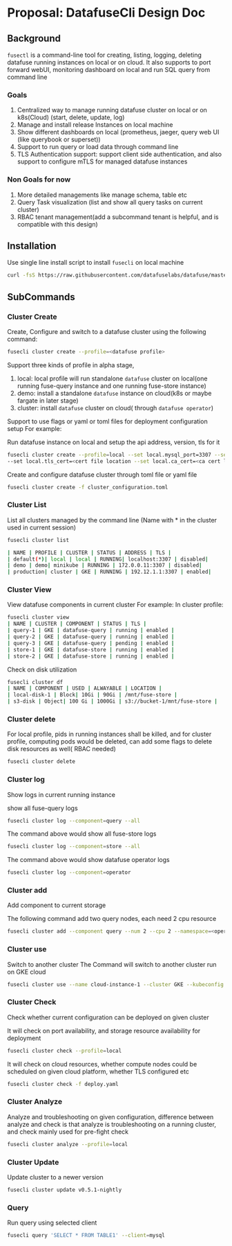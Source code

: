 # Proposal: DatafuseCli Design Doc

## Background

`fusectl` is a command-line tool for creating, listing, logging,
deleting datafuse running instances on local or
on cloud.
It also supports to port forward webUI, monitoring dashboard on local
and run SQL query from command line

### Goals

1. Centralized way to manage running datafuse cluster on local or on k8s(Cloud) (start, delete, update, log)
2. Manage and install release Instances on local machine
3. Show different dashboards on local (prometheus, jaeger, query web UI (like querybook or superset))
4. Support to run query or load data through command line
5. TLS Authentication support: support client side authentication, and also support to configure mTLS for managed datafuse instances

### Non Goals for now

1. More detailed managements like manage schema, table etc
2. Query Task visualization (list and show all query tasks on current cluster)
3. RBAC tenant management(add a subcommand tenant is helpful,
   and is compatible with this design)

## Installation

Use single line install script to install `fusecli` on local machine

```bash
curl -fsS https://raw.githubusercontent.com/datafuselabs/datafuse/master/scripts/installer/install.sh | bash
```

## SubCommands

### Cluster Create

Create, Configure and switch to a datafuse cluster using the following command:

```bash
fusecli cluster create --profile=<datafuse profile>
```

Support three kinds of profile in alpha stage,

1. local: local profile will run standalone `datafuse` cluster on local(one running fuse-query instance and one running fuse-store instance)
2. demo: install a standalone `datafuse` instance on cloud(k8s or maybe fargate in later stage)
3. cluster: install `datafuse` cluster on cloud( through `datafuse operator`)

Support to use flags or yaml or toml files for deployment configuration setup
For example:

Run datafuse instance on local and setup the api address, version, tls for it

```bash
fusecli cluster create --profile=local --set local.mysql_port=3307 --set local.http_address=127.0.0.1:7070 --set local.version=v0.4.88-nightly --set local.tls_key=<key file location>
--set local.tls_cert=<cert file location --set local.ca_cert=<ca cert location>
```

Create and configure datafuse cluster through toml file or yaml file

```bash
fusecli cluster create -f cluster_configuration.toml
```

### Cluster List

List all clusters managed by the command line (Name with * in the cluster used in current session)

```bash
fusecli cluster list
```

```bash
| NAME | PROFILE | CLUSTER | STATUS | ADDRESS | TLS |
| default(*)| local | local | RUNNING| localhost:3307 | disabled|
| demo | demo| minikube | RUNNING | 172.0.0.11:3307 | disabled|
| production| cluster | GKE | RUNNING | 192.12.1.1:3307 | enabled|
```

### Cluster View

View datafuse components in current cluster
For example:
In cluster profile:

```bash
fusecli cluster view
| NAME | CLUSTER | COMPONENT | STATUS | TLS |
| query-1 | GKE | datafuse-query | running | enabled |
| query-2 | GKE | datafuse-query | running | enabled |
| query-3 | GKE | datafuse-query | pending | enabled |
| store-1 | GKE | datafuse-store | running | enabled |
| store-2 | GKE | datafuse-store | running | enabled |
```

Check on disk utilization

```bash
fusecli cluster df
| NAME | COMPONENT | USED | ALWAYABLE | LOCATION |
| local-disk-1 | Block| 10Gi | 90Gi | /mnt/fuse-store |
| s3-disk | Object| 100 Gi | 1000Gi | s3://bucket-1/mnt/fuse-store |
```

### Cluster delete

For local profile, pids in running instances shall be killed, and for cluster profile,  computing pods would be deleted, can add some flags to delete disk resources as well( RBAC needed)

```bash
fusecli cluster delete
```

### Cluster log

Show logs in current running instance

show all fuse-query logs

```bash
fusecli cluster log --component=query --all
```

The command above would show all fuse-store logs

```bash
fusecli cluster log --component=store --all
```

The command above would show datafuse operator logs

```bash
fusecli cluster log --component=operator
```

### Cluster add

Add component to current storage

The following command add two query nodes, each need 2 cpu resource

```bash
fusecli cluster add --component query --num 2 --cpu 2 --namespace=<operator namespace>
```

### Cluster use

Switch to another cluster
The Command will switch to another cluster run on GKE cloud

```bash
fusecli cluster use --name cloud-instance-1 --cluster GKE --kubeconfig ~/.kube/config --kubecontext gke-cloud-1
```

### Cluster Check

Check whether current configuration can be deployed on given cluster

It will check on port availability, and storage resource availability for deployment

```bash
fusecli cluster check --profile=local
```

It will check on cloud resources, whether compute nodes could be scheduled on given cloud platform, whether TLS configured etc

```bash
fusecli cluster check -f deploy.yaml
```

### Cluster Analyze

Analyze and troubleshooting on given configuration, difference between analyze and check is that analyze is troubleshooting on a running cluster, and check mainly used for pre-fight check

```bash
fusecli cluster analyze --profile=local
```

### Cluster Update

Update cluster to a newer version

```bash
fusecli cluster update v0.5.1-nightly
```

### Query

Run query using selected client

```bash
fusecli query 'SELECT * FROM TABLE1' --client=mysql
```


